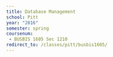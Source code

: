 ```yaml
---
title: Database Management
school: Pitt
year: "2016"
semester: spring
coursenum:
 - BUSBIS 1605 Sec 1210
redirect_to: /classes/pitt/busbis1605/
---
```

